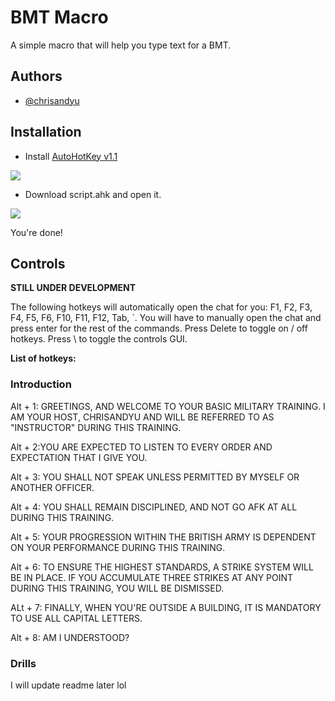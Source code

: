 # BMT Macro

A simple macro that will help you type text for a BMT.


## Authors

- [@chrisandyu](https://github.com/Chrisandyu)



## Installation

- Install [AutoHotKey v1.1](https://www.autohotkey.com/download/)

![ ](https://i.ibb.co/tzcs2WG/ahk.png)

- Download script.ahk and open it.

![ ](https://i.ibb.co/MnM8PGb/ahk2.png)

You're done!

## Controls
 
 **STILL UNDER DEVELOPMENT**
  
The following hotkeys will automatically open the chat for you: F1, F2, F3, F4, F5, F6, F10, F11, F12, Tab, `. 
You will have to manually open the chat and press enter for the rest of the commands.
Press Delete to toggle on / off hotkeys. Press \ to toggle the controls GUI.
    
**List of hotkeys:**

 ### Introduction
 
 Alt + 1: GREETINGS, AND WELCOME TO YOUR BASIC MILITARY TRAINING. I AM YOUR HOST, CHRISANDYU AND WILL BE REFERRED TO AS "INSTRUCTOR" DURING THIS TRAINING.
 
 Alt + 2:YOU ARE EXPECTED TO LISTEN TO EVERY ORDER AND EXPECTATION THAT I GIVE YOU.
 
 Alt + 3: YOU SHALL NOT SPEAK UNLESS PERMITTED BY MYSELF OR ANOTHER OFFICER.
 
 Alt + 4: YOU SHALL REMAIN DISCIPLINED, AND NOT GO AFK AT ALL DURING THIS TRAINING.
 
 Alt + 5: YOUR PROGRESSION WITHIN THE BRITISH ARMY IS DEPENDENT ON YOUR PERFORMANCE DURING THIS TRAINING.
 
 Alt + 6: TO ENSURE THE HIGHEST STANDARDS, A STRIKE SYSTEM WILL BE IN PLACE. IF YOU ACCUMULATE THREE STRIKES AT ANY POINT DURING THIS TRAINING, YOU WILL BE DISMISSED.
 
 ALt + 7: FINALLY, WHEN YOU'RE OUTSIDE A BUILDING, IT IS MANDATORY TO USE ALL CAPITAL LETTERS.
 
 Alt + 8: AM I UNDERSTOOD?

### Drills

I will update readme later lol

